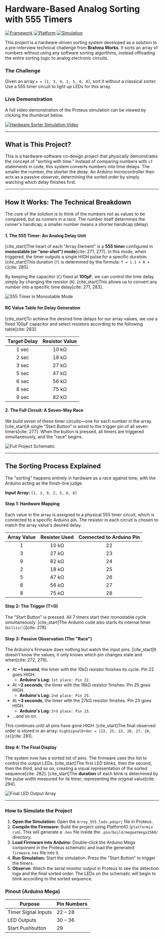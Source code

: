 # Hardware-Based Analog Sorting with 555 Timers

[![Framework](https://img.shields.io/badge/Framework-Arduino-00979D.svg)](https://www.arduino.cc/)
[![Platform](https://img.shields.io/badge/Platform-PlatformIO-orange.svg)](https://platformio.org/)
[![Simulation](https://img.shields.io/badge/Simulation-Proteus-blue.svg)](https://www.labcenter.com/)

This project is a hardware-driven sorting system developed as a solution to a pre-interview technical challenge from **Brahma Works**. It sorts an array of numbers without using any software sorting algorithms, instead offloading the entire sorting logic to analog electronic circuits.

### The Challenge
Given an array `x = [1, 3, 9, 2, 5, 6, 8]`, sort it without a classical sorter. Use a 555 timer circuit to light up LEDs for this array.

### Live Demonstration

A full video demonstration of the Proteus simulation can be viewed by clicking the thumbnail below.

[![Hardware Sorter Simulation Video](docs/output_sorted_led_array.png)](https://drive.google.com/file/d/1HmgJuh8qzN1FeSFAcoYD7Knws6reGkTU/view?usp=sharing)

---

## What is This Project?

This is a hardware-software co-design project that physically demonstrates the concept of "sorting with time." Instead of comparing numbers with `if` statements in code, this system converts numbers into time delays. The smaller the number, the shorter the delay. An Arduino microcontroller then acts as a passive observer, determining the sorted order by simply watching which delay finishes first.

---

## How It Works: The Technical Breakdown

The core of the solution is to think of the numbers not as values to be compared, but as runners in a race. The number itself determines the runner's handicap; a smaller number means a shorter handicap (delay).

#### 1. The 555 Timer: An Analog Delay Unit

[cite_start]The heart of each "Array Element" is a **555 timer** configured in **monostable (or "one-shot") mode**[cite: 271, 277]. In this mode, when triggered, the timer outputs a single HIGH pulse for a specific duration. [cite_start]This duration (`T`) is determined by the formula: `T = 1.1 × R × C`[cite: 285].

By keeping the capacitor (`C`) fixed at **100µF**, we can control the time delay simply by changing the resistor (`R`). [cite_start]This allows us to convert any number into a specific time delay[cite: 271, 283].

![555 Timer in Monostable Mode](docs/Monostable_oneshot.png)

#### RC Value Table for Delay Generation
[cite_start]To achieve the desired time delays for our array values, we use a fixed 100µF capacitor and select resistors according to the following table[cite: 283]:

| Target Delay | Resistor Value |
| :----------: | :------------: |
|    1 sec     |     10 kΩ      |
|    2 sec     |     18 kΩ      |
|    3 sec     |     27 kΩ      |
|    5 sec     |     47 kΩ      |
|    6 sec     |     56 kΩ      |
|    8 sec     |     75 kΩ      |
|    9 sec     |     82 kΩ      |

#### 2. The Full Circuit: A Seven-Way Race

We build seven of these timer circuits—one for each number in the array. [cite_start]A single "Start Button" is wired to the trigger pin of all seven timers[cite: 277]. When the button is pressed, all timers are triggered simultaneously, and the "race" begins.

![Full Project Schematic](docs/circuit.png)

---

## The Sorting Process Explained

The "sorting" happens entirely in hardware as a race against time, with the Arduino acting as the finish-line judge.

**Input Array:** `[1, 3, 9, 2, 5, 6, 8]`

#### Step 1: Hardware Mapping
Each value in the array is assigned to a physical 555 timer circuit, which is connected to a specific Arduino pin. The resistor in each circuit is chosen to match the array value's desired delay.

| Array Value | Resistor Used | Connected to Arduino Pin |
| :---------: | :-----------: | :----------------------: |
|      1      |     10 kΩ     |            22            |
|      3      |     27 kΩ     |            23            |
|      9      |     82 kΩ     |            24            |
|      2      |     18 kΩ     |            25            |
|      5      |     47 kΩ     |            26            |
|      6      |     56 kΩ     |            27            |
|      8      |     75 kΩ     |            28            |

#### Step 2: The Trigger (T=0)
The "Start Button" is pressed. All 7 timers start their monostable cycle simultaneously. [cite_start]The Arduino code also starts its internal timer (`millis()`)[cite: 278].

#### Step 3: Passive Observation (The "Race")
The Arduino's firmware does nothing but watch the input pins. [cite_start]It doesn't know the values; it only knows which pin changes state and when[cite: 272, 279].

- At **~1 second**, the timer with the 10kΩ resistor finishes its cycle. Pin 22 goes HIGH.
  - **Arduino's Log:** `1st place: Pin 22`.
- At **~2 seconds**, the timer with the 18kΩ resistor finishes. Pin 25 goes HIGH.
  - **Arduino's Log:** `2nd place: Pin 25`.
- At **~3 seconds**, the timer with the 27kΩ resistor finishes. Pin 23 goes HIGH.
  - **Arduino's Log:** `3rd place: Pin 23`.
- ...and so on.

This continues until all pins have gone HIGH. [cite_start]The final observed order is stored in an array: `highSignalOrder = [22, 25, 23, 26, 27, 28, 24]`[cite: 281].

#### Step 4: The Final Display
The system now has a sorted list of *pins*. The firmware uses this list to control the output LEDs. [cite_start]The first LED blinks, then the second, then the third, and so on, creating a visual representation of the sorted sequence[cite: 282]. [cite_start]The **duration** of each blink is determined by the pulse width measured for its timer, representing the original value[cite: 294].

![Final LED Output Array](docs/output_sorted_led_array.png)

---

### How to Simulate the Project

1.  **Open the Simulation:** Open the `Array_555_leds.pdsprj` file in Proteus.
2.  **Compile the Firmware:** Build the project using PlatformIO (`platformio run`). This will generate a `.hex` file inside the `.pio/build/megaatmega2560/` directory.
3.  **Load Firmware into Arduino:** Double-click the Arduino Mega component in the Proteus schematic and load the generated `firmware.hex` file into it.
4.  **Run Simulation:** Start the simulation. Press the "Start Button" to trigger the timers.
5.  **Observe:** Watch the serial monitor output in Proteus to see the detection logs and the final sorted order. The LEDs on the schematic will begin to blink according to the sorted sequence.

### Pinout (Arduino Mega)
| Purpose             | Pin Numbers     |
| ------------------- | --------------- |
| Timer Signal Inputs | 22 – 28         |
| LED Outputs         | 30 – 36         |
| Start Pushbutton    | 29              |
